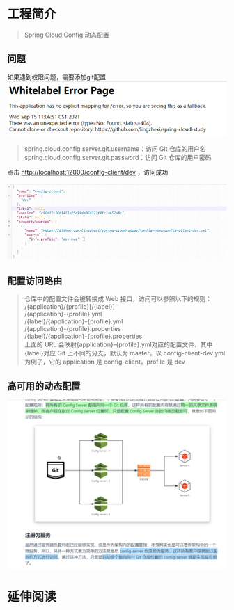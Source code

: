 # 工程简介
> Spring Cloud Config 动态配置

## 问题
如果遇到权限问题，需要添加git配置
![img.png](img.png)
> spring.cloud.config.server.git.username：访问 Git 仓库的用户名     
spring.cloud.config.server.git.password：访问 Git 仓库的用户密码

点击 [http://localhost:12000/config-client/dev](http://localhost:12000/config-client/dev)  ，访问成功

![img_1.png](img_1.png) 

## 配置访问路由
> 仓库中的配置文件会被转换成 Web 接口，访问可以参照以下的规则：     
/{application}/{profile}[/{label}]      
/{application}-{profile}.yml        
/{label}/{application}-{profile}.yml        
/{application}-{profile}.properties     
/{label}/{application}-{profile}.properties     
上面的 URL 会映射{application}-{profile}.yml对应的配置文件，其中{label}对应 Git 上不同的分支，默认为 master。以 config-client-dev.yml 为例子，它的 application 是 config-client，profile 是 dev

## 高可用的动态配置
![img_2.png](img_2.png)
# 延伸阅读

